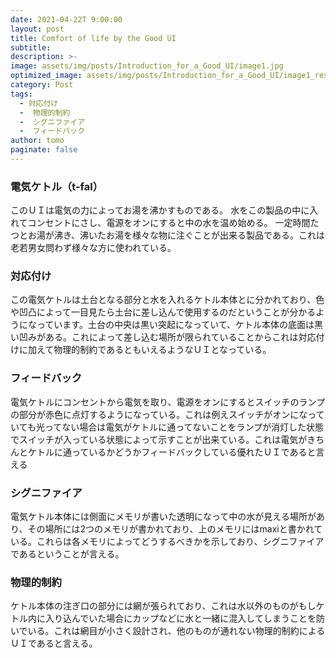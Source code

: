 ```yaml
---
date: 2021-04-22T 9:00:00
layout: post
title: Comfort of life by the Good UI
subtitle: 
description: >-
image: assets/img/posts/Introduction_for_a_Good_UI/image1.jpg
optimized_image: assets/img/posts/Introduction_for_a_Good_UI/image1_resized_thumbnail.jpg
category: Post
tags: 
  - 対応付け
  -  物理的制約
  -  シグニファイア
  -  フィードバック
author: tomo
paginate: false
---
```


### 電気ケトル（t-fal）
このＵＩは電気の力によってお湯を沸かすものである。
水をこの製品の中に入れてコンセントにさし、電源をオンにすると中の水を温め始める。
一定時間たつとお湯が沸き、沸いたお湯を様々な物に注ぐことが出来る製品である。これは老若男女問わず様々な方に使われている。

### 対応付け
この電気ケトルは土台となる部分と水を入れるケトル本体とに分かれており、色や凹凸によって一目見たら土台に差し込んで使用するのだということが分かるようになっています。土台の中央は黒い突起になっていて、ケトル本体の底面は黒い凹みがある。これによって差し込む場所が限られていることからこれは対応付けに加えて物理的制約であるともいえるようなＵＩとなっている。

### フィードバック
電気ケトルにコンセントから電気を取り、電源をオンにするとスイッチのランプの部分が赤色に点灯するようになっている。これは例えスイッチがオンになっていても光ってない場合は電気がケトルに通ってないことをランプが消灯した状態でスイッチが入っている状態によって示すことが出来ている。これは電気がきちんとケトルに通っているかどうかフィードバックしている優れたＵＩであると言える

### シグニファイア
電気ケトル本体には側面にメモリが書いた透明になって中の水が見える場所があり、その場所には2つのメモリが書かれており、上のメモリにはmaxiと書かれている。これらは各メモリによってどうするべきかを示しており、シグニファイアであるということが言える。

### 物理的制約
ケトル本体の注ぎ口の部分には網が張られており、これは水以外のものがもしケトル内に入り込んでいた場合にカップなどに水と一緒に混入してしまうことを防いでいる。これは網目が小さく設計され、他のものが通れない物理的制約によるＵＩであると言える。
